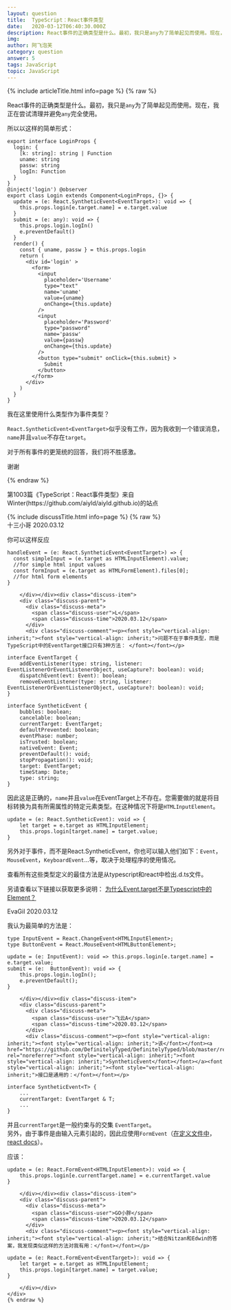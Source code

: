 ```yaml
---
layout: question
title:  TypeScript：React事件类型
date:   2020-03-12T06:40:30.000Z
description: React事件的正确类型是什么。最初，我只是any为了简单起见而使用。现在，我正在尝试清理并避免any完全使用。所以以这样的简单形式：export...
img: 
author: 阿飞泡芙
category: question
answer: 5
tags: JavaScript
topic: JavaScript
---
```

<div class="article-root">
  <div class="article">
    {% include articleTitle.html info=page %}
    {% raw %}
    <div class="article-content"><p><font style="vertical-align: inherit;"><font style="vertical-align: inherit;">React事件的正确类型是什么。</font><font style="vertical-align: inherit;">最初，我只是</font></font><code>any</code><font style="vertical-align: inherit;"><font style="vertical-align: inherit;">为了简单起见而使用。</font><font style="vertical-align: inherit;">现在，我正在尝试清理并避免</font></font><code>any</code><font style="vertical-align: inherit;"><font style="vertical-align: inherit;">完全</font><font style="vertical-align: inherit;">使用</font><font style="vertical-align: inherit;">。</font></font></p>

<p><font style="vertical-align: inherit;"><font style="vertical-align: inherit;">所以以这样的简单形式：</font></font></p>

<pre><code>export interface LoginProps {<font></font>
  login: {<font></font>
    [k: string]: string | Function<font></font>
    uname: string<font></font>
    passw: string<font></font>
    logIn: Function<font></font>
  }<font></font>
}<font></font>
@inject('login') @observer<font></font>
export class Login extends Component&lt;LoginProps, {}&gt; {<font></font>
  update = (e: React.SyntheticEvent&lt;EventTarget&gt;): void =&gt; {<font></font>
    this.props.login[e.target.name] = e.target.value<font></font>
  }<font></font>
  submit = (e: any): void =&gt; {<font></font>
    this.props.login.logIn()<font></font>
    e.preventDefault()<font></font>
  }<font></font>
  render() {<font></font>
    const { uname, passw } = this.props.login<font></font>
    return (<font></font>
      &lt;div id='login' &gt;<font></font>
        &lt;form&gt;<font></font>
          &lt;input<font></font>
            placeholder='Username'<font></font>
            type="text"<font></font>
            name='uname'<font></font>
            value={uname}<font></font>
            onChange={this.update}<font></font>
          /&gt;<font></font>
          &lt;input<font></font>
            placeholder='Password'<font></font>
            type="password"<font></font>
            name='passw'<font></font>
            value={passw}<font></font>
            onChange={this.update}<font></font>
          /&gt;<font></font>
          &lt;button type="submit" onClick={this.submit} &gt;<font></font>
            Submit<font></font>
          &lt;/button&gt;<font></font>
        &lt;/form&gt;<font></font>
      &lt;/div&gt;<font></font>
    )<font></font>
  }<font></font>
}<font></font>
</code></pre>

<p><font style="vertical-align: inherit;"><font style="vertical-align: inherit;">我在这里使用什么类型作为事件类型？</font></font></p>

<p><code>React.SyntheticEvent&lt;EventTarget&gt;</code><font style="vertical-align: inherit;"><font style="vertical-align: inherit;">似乎没有工作，因为我收到一个错误消息，</font></font><code>name</code><font style="vertical-align: inherit;"><font style="vertical-align: inherit;">并且</font></font><code>value</code><font style="vertical-align: inherit;"><font style="vertical-align: inherit;">不存在</font></font><code>target</code><font style="vertical-align: inherit;"><font style="vertical-align: inherit;">。</font></font></p>

<p><font style="vertical-align: inherit;"><font style="vertical-align: inherit;">对于所有事件的更笼统的回答，我们将不胜感激。</font></font></p>

<p><font style="vertical-align: inherit;"><font style="vertical-align: inherit;">谢谢</font></font></p></div>
    {% endraw %}
  </div>
  <p class="winter_mark">第1003篇《TypeScript：React事件类型》来自Winter(https://github.com/aiyld/aiyld.github.io)的站点</p>
  <div class="discuss-wrapper">
    {% include discussTitle.html info=page %}
    {% raw %}
    <div class="discuss-list">
    <div class="discuss-item">
        <div class="discuss-parent">
          <div class="discuss-meta">
            <span class="discuss-user">十三小哥</span>
            <span class="discuss-time">2020.03.12</span>
          </div>
          <div class="discuss-comment"><p><font style="vertical-align: inherit;"><font style="vertical-align: inherit;">你可以这样反应 </font></font></p>

<pre><code>handleEvent = (e: React.SyntheticEvent&lt;EventTarget&gt;) =&gt; {<font></font>
  const simpleInput = (e.target as HTMLInputElement).value;<font></font>
  //for simple html input values<font></font>
  const formInput = (e.target as HTMLFormElement).files[0];<font></font>
  //for html form elements<font></font>
}<font></font>
</code></pre></div>
        </div></div><div class="discuss-item">
        <div class="discuss-parent">
          <div class="discuss-meta">
            <span class="discuss-user">L</span>
            <span class="discuss-time">2020.03.12</span>
          </div>
          <div class="discuss-comment"><p><font style="vertical-align: inherit;"><font style="vertical-align: inherit;">问题不在于事件类型，而是 TypeScript中的EventTarget接口只有3种方法： </font></font></p>

<pre><code>interface EventTarget {<font></font>
    addEventListener(type: string, listener: EventListenerOrEventListenerObject, useCapture?: boolean): void;<font></font>
    dispatchEvent(evt: Event): boolean;<font></font>
    removeEventListener(type: string, listener: EventListenerOrEventListenerObject, useCapture?: boolean): void;<font></font>
}<font></font>
<font></font>
interface SyntheticEvent {<font></font>
    bubbles: boolean;<font></font>
    cancelable: boolean;<font></font>
    currentTarget: EventTarget;<font></font>
    defaultPrevented: boolean;<font></font>
    eventPhase: number;<font></font>
    isTrusted: boolean;<font></font>
    nativeEvent: Event;<font></font>
    preventDefault(): void;<font></font>
    stopPropagation(): void;<font></font>
    target: EventTarget;<font></font>
    timeStamp: Date;<font></font>
    type: string;<font></font>
}<font></font>
</code></pre>

<p><font style="vertical-align: inherit;"><font style="vertical-align: inherit;">因此这是正确的，</font></font><code>name</code><font style="vertical-align: inherit;"><font style="vertical-align: inherit;">并且</font></font><code>value</code><font style="vertical-align: inherit;"><font style="vertical-align: inherit;">在EventTarget上不存在。</font><font style="vertical-align: inherit;">您需要做的就是将目标转换为具有所需属性的特定元素类型。</font><font style="vertical-align: inherit;">在这种情况下将是</font></font><code>HTMLInputElement</code><font style="vertical-align: inherit;"><font style="vertical-align: inherit;">。</font></font></p>

<pre><code>update = (e: React.SyntheticEvent): void =&gt; {<font></font>
    let target = e.target as HTMLInputElement;<font></font>
    this.props.login[target.name] = target.value;<font></font>
}<font></font>
</code></pre>

<p><font style="vertical-align: inherit;"><font style="vertical-align: inherit;">另外对于事件，而不是React.SyntheticEvent，你也可以输入他们如下：</font></font><code>Event</code><font style="vertical-align: inherit;"><font style="vertical-align: inherit;">，</font></font><code>MouseEvent</code><font style="vertical-align: inherit;"><font style="vertical-align: inherit;">，</font></font><code>KeyboardEvent</code><font style="vertical-align: inherit;"><font style="vertical-align: inherit;">...等，取决于处理程序的使用情况。</font></font></p>

<p><font style="vertical-align: inherit;"><font style="vertical-align: inherit;">查看所有这些类型定义的最佳方法是从typescript和react中检出.d.ts文件。</font></font></p>

<p><font style="vertical-align: inherit;"><font style="vertical-align: inherit;">另请查看以下链接以获取更多说明：
 </font></font><a href="https://stackoverflow.com/questions/28900077/why-is-event-target-not-element-in-typescript"><font style="vertical-align: inherit;"><font style="vertical-align: inherit;">为什么Event.target不是Typescript中的Element？</font></font></a></p></div>
        </div></div><div class="discuss-item">
        <div class="discuss-parent">
          <div class="discuss-meta">
            <span class="discuss-user">EvaGil</span>
            <span class="discuss-time">2020.03.12</span>
          </div>
          <div class="discuss-comment"><p><font style="vertical-align: inherit;"><font style="vertical-align: inherit;">我认为最简单的方法是：</font></font></p>

<pre><code>type InputEvent = React.ChangeEvent&lt;HTMLInputElement&gt;;<font></font>
type ButtonEvent = React.MouseEvent&lt;HTMLButtonElement&gt;;<font></font>
<font></font>
update = (e: InputEvent): void =&gt; this.props.login[e.target.name] = e.target.value;<font></font>
submit = (e:  ButtonEvent): void =&gt; {<font></font>
    this.props.login.logIn();<font></font>
    e.preventDefault();<font></font>
}<font></font>
</code></pre></div>
        </div></div><div class="discuss-item">
        <div class="discuss-parent">
          <div class="discuss-meta">
            <span class="discuss-user">飞云A</span>
            <span class="discuss-time">2020.03.12</span>
          </div>
          <div class="discuss-comment"><p><font style="vertical-align: inherit;"><font style="vertical-align: inherit;">该</font></font><a href="https://github.com/DefinitelyTyped/DefinitelyTyped/blob/master/react/index.d.ts#L277" rel="noreferrer"><font style="vertical-align: inherit;"><font style="vertical-align: inherit;">SyntheticEvent</font></font></a><font style="vertical-align: inherit;"><font style="vertical-align: inherit;">接口是通用的：</font></font></p>

<pre><code>interface SyntheticEvent&lt;T&gt; {<font></font>
    ...<font></font>
    currentTarget: EventTarget &amp; T;<font></font>
    ...<font></font>
}<font></font>
</code></pre>

<p><font style="vertical-align: inherit;"><font style="vertical-align: inherit;">并且</font></font><code>currentTarget</code><font style="vertical-align: inherit;"><font style="vertical-align: inherit;">是一般约束与的交集   </font></font><code>EventTarget</code><font style="vertical-align: inherit;"><font style="vertical-align: inherit;">。</font></font><br><font style="vertical-align: inherit;"><font style="vertical-align: inherit;">
另外，由于事件是由输入元素引起的，因此应使用</font></font><code>FormEvent</code><font style="vertical-align: inherit;"><font style="vertical-align: inherit;">（</font></font><a href="https://github.com/DefinitelyTyped/DefinitelyTyped/blob/master/types/react/index.d.ts#L485" rel="noreferrer"><font style="vertical-align: inherit;"><font style="vertical-align: inherit;">在定义文件中</font></font></a><font style="vertical-align: inherit;"><font style="vertical-align: inherit;">，</font></font><a href="https://facebook.github.io/react/docs/events.html#form-events" rel="noreferrer"><font style="vertical-align: inherit;"><font style="vertical-align: inherit;">react docs</font></font></a><font style="vertical-align: inherit;"><font style="vertical-align: inherit;">）。</font></font></p>

<p><font style="vertical-align: inherit;"><font style="vertical-align: inherit;">应该：</font></font></p>

<pre><code>update = (e: React.FormEvent&lt;HTMLInputElement&gt;): void =&gt; {<font></font>
    this.props.login[e.currentTarget.name] = e.currentTarget.value<font></font>
}<font></font>
</code></pre></div>
        </div></div><div class="discuss-item">
        <div class="discuss-parent">
          <div class="discuss-meta">
            <span class="discuss-user">GO小胖</span>
            <span class="discuss-time">2020.03.12</span>
          </div>
          <div class="discuss-comment"><p><font style="vertical-align: inherit;"><font style="vertical-align: inherit;">结合Nitzan和Edwin的答案，我发现类似这样的方法对我有用：</font></font></p>

<pre><code>update = (e: React.FormEvent&lt;EventTarget&gt;): void =&gt; {<font></font>
    let target = e.target as HTMLInputElement;<font></font>
    this.props.login[target.name] = target.value;<font></font>
}<font></font>
</code></pre></div>
        </div></div>
    </div>
    {% endraw %}
  </div>
<div>
